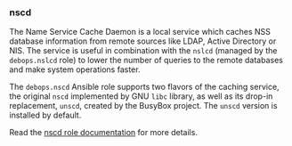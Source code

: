 ### nscd

The Name Service Cache Daemon is a local service which caches NSS
database information from remote sources like LDAP, Active Directory or
NIS. The service is useful in combination with the `nslcd` (managed by
the `debops.nslcd` role) to lower the number of queries to the remote
databases and make system operations faster.

The `debops.nscd` Ansible role supports two flavors of the caching
service, the original `nscd` implemented by GNU `libc` library, as well
as its drop-in replacement, `unscd`, created by the BusyBox project. The
`unscd` version is installed by default.

Read the [nscd role documentation](https://docs.debops.org/en/HEAD/ansible/roles/nscd/) for more details.
